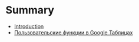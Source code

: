 # Summary

* [Introduction](README.md)
* [Пользовательские функции в Google Таблицах](chapter1.md)

